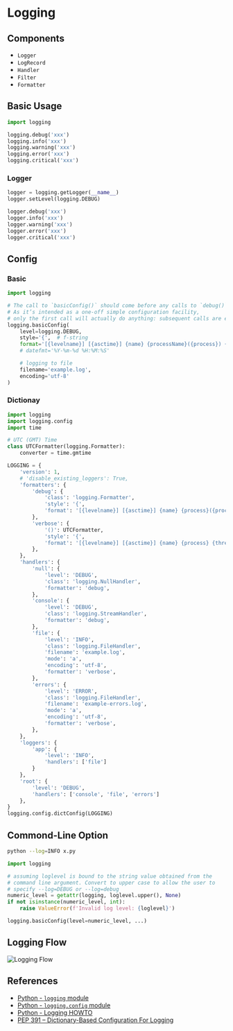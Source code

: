 # Logging

## Components

- `Logger`
- `LogRecord`
- `Handler`
- `Filter`
- `Formatter`

## Basic Usage

```python
import logging

logging.debug('xxx')
logging.info('xxx')
logging.warning('xxx')
logging.error('xxx')
logging.critical('xxx')
```

### Logger

```python
logger = logging.getLogger(__name__)
logger.setLevel(logging.DEBUG)

logger.debug('xxx')
logger.info('xxx')
logger.warning('xxx')
logger.error('xxx')
logger.critical('xxx')
```

## Config

### Basic

```python
import logging

# The call to `basicConfig()` should come before any calls to `debug()`, `info()`, etc.
# As it’s intended as a one-off simple configuration facility,
# only the first call will actually do anything: subsequent calls are effectively no-ops.
logging.basicConfig(
    level=logging.DEBUG,
    style='{',  # f-string
    format='[{levelname}] [{asctime}] {name} {processName}({process}) {message}',
    # datefmt='%Y-%m-%d %H:%M:%S'

    # logging to file
    filename='example.log',
    encoding='utf-8'
)
```

### Dictionay

```python
import logging
import logging.config
import time

# UTC (GMT) Time
class UTCFormatter(logging.Formatter):
    converter = time.gmtime

LOGGING = {
    'version': 1,
    # 'disable_existing_loggers': True,
    'formatters': {
        'debug': {
            'class': 'logging.Formatter',
            'style': '{',
            'format': '[{levelname}] [{asctime}] {name} {process}({processName}) {thread}({threadName}) {message}',
        },
        'verbose': {
            '()': UTCFormatter,
            'style': '{',
            'format': '[{levelname}] [{asctime}] {name} {process} {thread} {message}',
        },
    },
    'handlers': {
        'null': {
            'level': 'DEBUG',
            'class': 'logging.NullHandler',
            'formatter': 'debug',
        },
        'console': {
            'level': 'DEBUG',
            'class': 'logging.StreamHandler',
            'formatter': 'debug',
        },
        'file': {
            'level': 'INFO',
            'class': 'logging.FileHandler',
            'filename': 'example.log',
            'mode': 'a',
            'encoding': 'utf-8',
            'formatter': 'verbose',
        },
        'errors': {
            'level': 'ERROR',
            'class': 'logging.FileHandler',
            'filename': 'example-errors.log',
            'mode': 'a',
            'encoding': 'utf-8',
            'formatter': 'verbose',
        },
    },
    'loggers': {
        'app': {
            'level': 'INFO',
            'handlers': ['file']
        }
    },
    'root': {
        'level': 'DEBUG',
        'handlers': ['console', 'file', 'errors']
    },
}
logging.config.dictConfig(LOGGING)
```

## Commond-Line Option

```bash
python --log=INFO x.py
```

```python
import logging

# assuming loglevel is bound to the string value obtained from the
# command line argument. Convert to upper case to allow the user to
# specify --log=DEBUG or --log=debug
numeric_level = getattr(logging, loglevel.upper(), None)
if not isinstance(numeric_level, int):
    raise ValueError(f'Invalid log level: {loglevel}')

logging.basicConfig(level=numeric_level, ...)
```

## Logging Flow

![Logging Flow](https://leven-cn.github.io/python-handbook/imgs/logging_flow.png)

## References

- [Python - `logging` module](https://docs.python.org/3/library/logging.html)
- [Python - `logging.config` module](https://docs.python.org/3/library/logging.config.html)
- [Python - Logging HOWTO](https://docs.python.org/3/howto/logging.html)
- [PEP 391 – Dictionary-Based Configuration For Logging](https://peps.python.org/pep-0391/)
